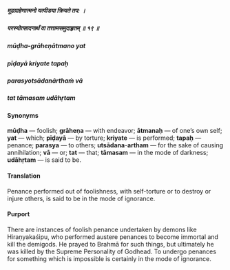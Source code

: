 ##### मूढग्राहेणात्मनो यत्पीडया क्रियते तप: ।
##### परस्योत्सादनार्थं वा तत्तामसमुदाहृतम् ॥ १९ ॥

##### mūḍha-grāheṇātmano yat
##### pīḍayā kriyate tapaḥ
##### parasyotsādanārthaṁ vā
##### tat tāmasam udāhṛtam

#### Synonyms

**mūḍha** — foolish; **grāheṇa** — with endeavor; **ātmanaḥ** — of one’s own self; **yat** — which; **pīḍayā** — by torture; **kriyate** — is performed; **tapaḥ** — penance; **parasya** — to others; **utsādana**-**artham** — for the sake of causing annihilation; **vā** — or; **tat** — that; **tāmasam** — in the mode of darkness; **udāhṛtam** — is said to be.

#### Translation

Penance performed out of foolishness, with self-torture or to destroy or injure others, is said to be in the mode of ignorance.

#### Purport

There are instances of foolish penance undertaken by demons like Hiraṇyakaśipu, who performed austere penances to become immortal and kill the demigods. He prayed to Brahmā for such things, but ultimately he was killed by the Supreme Personality of Godhead. To undergo penances for something which is impossible is certainly in the mode of ignorance.